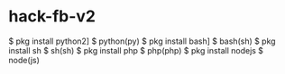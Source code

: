 # hack-fb-v2



$ pkg install python2]
$ python(py) 
$ pkg install bash]
$ bash(sh) 
$ pkg install sh
$ sh(sh) 
$ pkg install php
$ php(php) 
$ pkg install nodejs
$ node(js)
